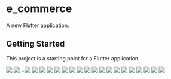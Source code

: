 # e_commerce

A new Flutter application.

## Getting Started

This project is a starting point for a Flutter application.

<img src="https://i.imgur.com/guT7WBU.jpg">
<img src="https://i.imgur.com/ySOSBW4.jpg">
=<img src="https://i.imgur.com/eRuUyui.jpg">
<img src="https://i.imgur.com/Jshq66R.jpg">
<img src="https://i.imgur.com/Hj048yh.jpg">
<img src="https://i.imgur.com/78Y122i.jpg">
<img src="https://i.imgur.com/ivdkwpb.jpg">
<img src="https://i.imgur.com/4NhiNLh.jpg">
<img src="https://i.imgur.com/C4TIeis.jpg">
<img src="https://i.imgur.com/dXs6981.jpg">
<img src="https://i.imgur.com/yDBu3AL.jpg">
<img src="https://i.imgur.com/KvoaSgK.jpg">
<img src="https://i.imgur.com/waDQkA5.jpg">
<img src="https://i.imgur.com/9gsF4wu.jpg">
<img src="https://i.imgur.com/ZSboEIz.jpg">
<img src="https://i.imgur.com/JVrbwKT.jpg">
<img src="https://i.imgur.com/fHfHFoe.jpg">
<img src="https://i.imgur.com/4kmYY3o.jpg">
<img src="https://i.imgur.com/C6IId26.jpg">
<img src="https://i.imgur.com/F6I4hAN.jpg">
<img src="https://i.imgur.com/CDPtbGm.jpg">
